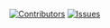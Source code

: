 [![Contributors](https://img.shields.io/github/contributors/DevMatrix1/ngo-project.svg?style=for-the-badge)](https://github.com/DevMatrix1/ngo-project) 
[![Issues](https://img.shields.io/github/issues/DevMatrix1/ngo-project.svg?style=for-the-badge)](https://github.com/DevMatrix1/ngo-project/issues)

